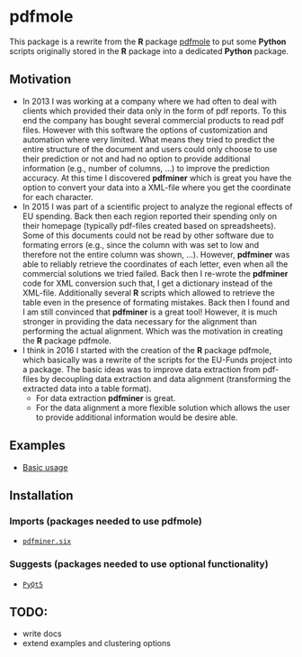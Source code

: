 # pdfmole

This package is a rewrite from the **R** package 
[pdfmole](https://github.com/FlorianSchwendinger/pdfmole)
to put some **Python** scripts originally stored in the **R** package into
a dedicated **Python** package.

## Motivation
- In 2013 I was working at a company where we had often to deal with clients
  which provided their data only in the form of pdf reports. To this
  end the company has bought several commercial products to read pdf files.
  However with this software the options of customization and automation
  where very limited. What means they tried to predict the entire structure
  of the document and users could only choose to use their prediction or
  not and had no option to provide additional information (e.g., number of 
  columns, ...) to improve the prediction accuracy.
  At this time I discovered **pdfminer** which is great you have the option
  to convert your data into a XML-file where you get the coordinate for 
  each character.
- In 2015 I was part of a scientific project to analyze the regional
  effects of EU spending. Back then each region reported their spending
  only on their homepage (typically pdf-files created based on spreadsheets).
  Some of this documents could not be read by other software due to 
  formating errors (e.g., since the column with was set to low and therefore 
  not the entire column was shown, ...). However, **pdfminer** was able
  to reliably retrieve the coordinates of each letter, even when all the
  commercial solutions we tried failed. Back then I re-wrote the **pdfminer**
  code for XML conversion such that, I get a dictionary instead of the
  XML-file. Additionally several **R** scripts which allowed to retrieve 
  the table even in the presence of formating mistakes.
  Back then I found and I am still convinced that **pdfminer** is a great 
  tool! However, it is much stronger in providing the data necessary
  for the alignment than performing the actual alignment. Which was the
  motivation in creating the **R** package pdfmole.
- I think in 2016 I started with the creation of the **R** package pdfmole,
  which basically was a rewrite of the scripts for the EU-Funds project
  into a package. The basic ideas was to improve data extraction from pdf-files 
  by decoupling data extraction and data alignment (transforming the
  extracted data into a table format). 
  + For data extraction **pdfminer** is great. 
  + For the data alignment a more flexible solution which allows the user  
  	to provide additional information would be desire able.

## Examples
- [Basic usage]()

## Installation
### Imports (packages needed to use pdfmole)
- [`pdfminer.six`](https://github.com/pdfminer/pdfminer.six)
### Suggests (packages needed to use optional functionality)
- [`PyQt5`](https://www.riverbankcomputing.com/software/pyqt/intro)

## TODO:
- write docs
- extend examples and clustering options

